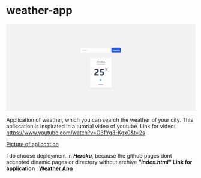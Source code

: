 # weather-app

<p align="center">
    <img windth="470" src="src/assets/to_readme/apliccation_gif.gif"
</p>

Application of weather, which you can search the weather of your city.
This apliccation is inspirated in a tutorial video of youtube.
Link for video: https://www.youtube.com/watch?v=O6fYg3-Kgx0&t=2s

[Picture of apliccation](https://photos.app.goo.gl/mS2YoUw6mg17P7tQA)

I do choose deployment in ***Heroku***, because the github pages dont accepted dinamic pages or directory without archive ***"index.html"***
**Link for application : [Weather App](https://weather-app-lyzzandro.herokuapp.com/)**
